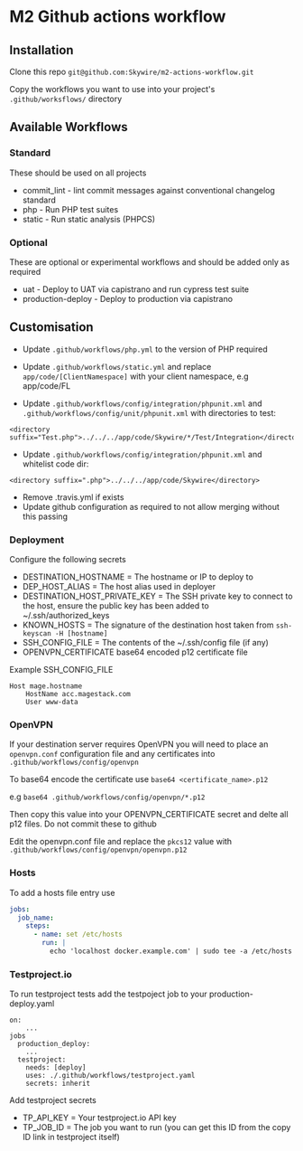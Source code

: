 # M2 Github actions workflow

## Installation

Clone this repo `git@github.com:Skywire/m2-actions-workflow.git`

Copy the workflows you want to use into your project's `.github/worksflows/` directory


## Available Workflows

### Standard

These should be used on all projects

* commit_lint - lint commit messages against conventional changelog standard
* php - Run PHP test suites
* static - Run static analysis (PHPCS)

### Optional

These are optional or experimental workflows and should be added only as required

* uat - Deploy to UAT via capistrano and run cypress test suite
* production-deploy - Deploy to production via capistrano

## Customisation

- Update `.github/workflows/php.yml` to the version of PHP required

- Update `.github/workflows/static.yml` and replace `app/code/[ClientNamespace]` with your client namespace, e.g app/code/FL

- Update `.github/workflows/config/integration/phpunit.xml` and `.github/workflows/config/unit/phpunit.xml` with directories to test:
~~~
<directory suffix="Test.php">../../../app/code/Skywire/*/Test/Integration</directory>
~~~
- Update `.github/workflows/config/integration/phpunit.xml` and whitelist code dir:
~~~
<directory suffix=".php">../../../app/code/Skywire</directory>
~~~
- Remove .travis.yml if exists
- Update github configuration as required to not allow merging without this passing

### Deployment

Configure the following secrets

* DESTINATION_HOSTNAME = The hostname or IP to deploy to
* DEP_HOST_ALIAS = The host alias used in deployer
* DESTINATION_HOST_PRIVATE_KEY = The SSH private key to connect to the host, ensure the public key has been added to ~/.ssh/authorized_keys
* KNOWN_HOSTS = The signature of the destination host taken from `ssh-keyscan -H [hostname]`
* SSH_CONFIG_FILE = The contents of the ~/.ssh/config file (if any)
* OPENVPN_CERTIFICATE base64 encoded p12 certificate file

Example SSH_CONFIG_FILE
```
Host mage.hostname
    HostName acc.magestack.com
    User www-data
```

### OpenVPN

If your destination server requires OpenVPN you will need to place an `openvpn.conf` configuration file and any certificates into `.github/workflows/config/openvpn`

To base64 encode the certificate use `base64 <certificate_name>.p12`

e.g
`base64 .github/workflows/config/openvpn/*.p12`

Then copy this value into your OPENVPN_CERTIFICATE secret and delte all p12 files. Do not commit these to github

Edit the openvpn.conf file and replace the `pkcs12` value with `.github/workflows/config/openvpn/openvpn.p12`

### Hosts

To add a hosts file entry use 
```yaml
jobs:
  job_name:
    steps:
      - name: set /etc/hosts
        run: |
          echo 'localhost docker.example.com' | sudo tee -a /etc/hosts
```

### Testproject.io

To run testproject tests add the testpoject job to your production-deploy.yaml

```
on:
    ...
jobs
  production_deploy:
    ...
  testproject:
    needs: [deploy]
    uses: ./.github/workflows/testproject.yaml
    secrets: inherit
```

Add testproject secrets

* TP_API_KEY = Your testproject.io API key
* TP_JOB_ID = The job you want to run (you can get this ID from the copy ID link in testproject itself)
